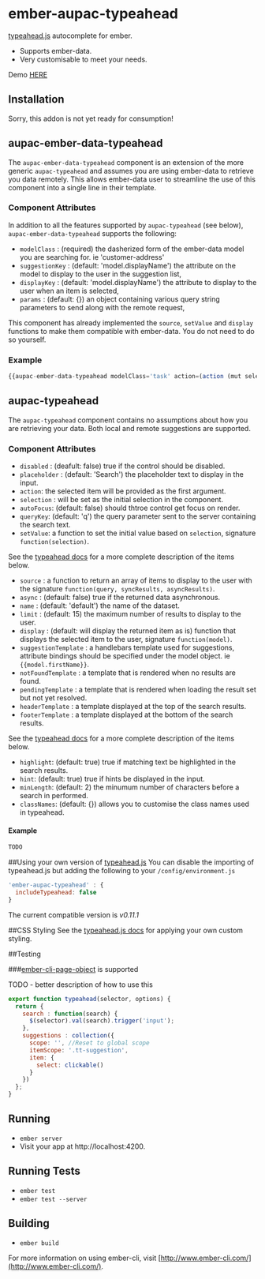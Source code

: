 # ember-aupac-typeahead

[typeahead.js](https://twitter.github.io/typeahead.js/) autocomplete for ember.
 - Supports ember-data.
 - Very customisable to meet your needs.
 
Demo [HERE](http://aupac.github.io/ember-aupac-typeahead/)

## Installation

Sorry, this addon is not yet ready for consumption!

## aupac-ember-data-typeahead
The `aupac-ember-data-typeahead` component is an extension of the more generic `aupac-typeahead` and assumes you are using ember-data to retrieve you data remotely.  This allows ember-data user to streamline the use of this component into a single line in their template.

### Component Attributes
In addition to all the features supported by `aupac-typeahead` (see below), `aupac-ember-data-typeahead` supports the following:

-  `modelClass` : (required) the dasherized form of the ember-data model you are searching for. ie 'customer-address'
-  `suggestionKey` : (default: 'model.displayName') the attribute on the model to display to the user in the suggestion list,
-  `displayKey` : (default: 'model.displayName') the attribute to display to the user when an item is selected,
-  `params` : (default: {}) an object containing various query string parameters to send along with the remote request,

This component has already implemented the `source`, `setValue` and `display` functions to make them compatible with ember-data.  You do not need to do so yourself.

### Example
```javascript
{{aupac-ember-data-typeahead modelClass='task' action=(action (mut selection)) class='form-control'}}
```

## aupac-typeahead
The `aupac-typeahead` component contains no assumptions about how you are retrieving your data.  Both local and remote suggestions are supported.

### Component Attributes
-  `disabled` : (deafult: false) true if the control should be disabled.
-  `placeholder` : (default: 'Search') the placeholder text to display in the input.
-  `action`: the selected item will be provided as the first argument.
-  `selection` : will be set as the initial selection in the component.
-  `autoFocus`: (default: false) should thtroe control get focus on render.
-  `queryKey`: (default: 'q') the query parameter sent to the server containing the search text.
-  `setValue`: a function to set the initial value based on `selection`, signature `function(selection)`.
    
See the [typeahead docs](https://github.com/twitter/typeahead.js/blob/master/doc/jquery_typeahead.md#datasets) for a more complete description of the items below.
-  `source` : a function to return an array of items to display to the user with the signature `function(query, syncResults, asyncResults)`.
-  `async` : (default: false) true if the returned data asynchronous.
-  `name` : (default: 'default') the name of the dataset.
-  `limit` : (default: 15) the maximum number of results to display to the user.
-  `display` : (default: will display the returned item as is) function that displays the selected item to the user, signature `function(model)`.
-  `suggestionTemplate` : a handlebars template used for suggestions, attribute bindings should be specified under the model object. ie `{{model.firstName}}`.
-  `notFoundTemplate` : a template that is rendered when no results are found.
-  `pendingTemplate` :  a template that is rendered when loading the result set but not yet resolved.
-  `headerTemplate` : a template displayed at the top of the search results.
-  `footerTemplate` : a template displayed at the bottom of the search results.  
          
See the [typeahead docs](https://github.com/twitter/typeahead.js/blob/master/doc/jquery_typeahead.md#options) for a more complete description of the items below.
-  `highlight`: (default: true) true if matching text be highlighted in the search results.
-  `hint`: (default: true) true if hints be displayed in the input.
-  `minLength`: (default: 2) the minumum number of characters before a search in performed.
-  `classNames`: (default: {}) allows you to customise the class names used in typeahead.

#### Example
```javascript
TODO
```

##Using your own version of [typeahead.js](https://twitter.github.io/typeahead.js/)
You can disable the importing of typeahead.js but adding the following to your `/config/environment.js`

```javascript
'ember-aupac-typeahead' : {
  includeTypeahead: false
}
```

The current compatible version is *v0.11.1*

##CSS Styling
See the [typeahead.js docs](https://github.com/twitter/typeahead.js/blob/master/doc/jquery_typeahead.md#class-names) for applying your own custom styling.

##Testing

###[ember-cli-page-object](https://github.com/san650/ember-cli-page-object) is supported

TODO - better description of how to use this

```javascript
export function typeahead(selector, options) {
  return {
    search : function(search) {
      $(selector).val(search).trigger('input');
    },
    suggestions : collection({
      scope: '', //Reset to global scope
      itemScope: '.tt-suggestion',
      item: {
        select: clickable()
      }
    })
  };
}
```


## Running

* `ember server`
* Visit your app at http://localhost:4200.

## Running Tests

* `ember test`
* `ember test --server`

## Building

* `ember build`

For more information on using ember-cli, visit [http://www.ember-cli.com/](http://www.ember-cli.com/).
